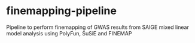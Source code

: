 # finemapping-pipeline
Pipeline to perform finemapping of GWAS results from SAIGE mixed linear model analysis using PolyFun, SuSiE and FINEMAP
